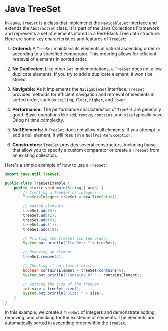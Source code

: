 # Java TreeSet

In Java, `TreeSet` is a class that implements the `NavigableSet` interface and extends the `AbstractSet` class. It is part of the Java Collections Framework and represents a set of elements stored in a Red-Black Tree data structure. Here are some key characteristics and features of `TreeSet`:

1. **Ordered:** A `TreeSet` maintains its elements in natural ascending order or according to a specified comparator. This ordering allows for efficient retrieval of elements in sorted order.

2. **No Duplicates:** Like other `Set` implementations, a `TreeSet` does not allow duplicate elements. If you try to add a duplicate element, it won't be stored.

3. **Navigable:** As it implements the `NavigableSet` interface, `TreeSet` provides methods for efficient navigation and retrieval of elements in sorted order, such as `ceiling`, `floor`, `higher`, and `lower`.

4. **Performance:** The performance characteristics of `TreeSet` are generally good. Basic operations like `add`, `remove`, `contains`, and `size` typically have O(log n) time complexity.

5. **Null Elements:** A `TreeSet` does not allow null elements. If you attempt to add a null element, it will result in a `NullPointerException`.

6. **Constructors:** `TreeSet` provides several constructors, including those that allow you to specify a custom comparator or create a `TreeSet` from an existing collection.

Here's a simple example of how to use a `TreeSet`:

```java
import java.util.TreeSet;

public class TreeSetExample {
    public static void main(String[] args) {
        // Creating a TreeSet of integers
        TreeSet<Integer> treeSet = new TreeSet<>();

        // Adding elements
        treeSet.add(5);
        treeSet.add(2);
        treeSet.add(8);
        treeSet.add(1);
        treeSet.add(10);

        // Printing the TreeSet (sorted order)
        System.out.println("TreeSet: " + treeSet);

        // Removing an element
        treeSet.remove(2);

        // Checking if an element exists
        boolean containsElement = treeSet.contains(8);
        System.out.println("Contains 8? " + containsElement);

        // Getting the size of the TreeSet
        int size = treeSet.size();
        System.out.println("Size: " + size);
    }
}
```

In this example, we create a `TreeSet` of integers and demonstrate adding, removing, and checking for the existence of elements. The elements are automatically sorted in ascending order within the `TreeSet`.